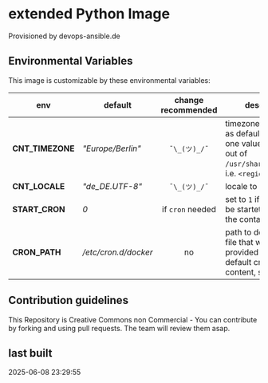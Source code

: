 # extended Python Image

Provisioned by devops-ansible.de

## Environmental Variables

This image is customizable by these environmental variables:

| env                   | default               | change recommended | description |
| --------------------- | --------------------- |:------------------:| ----------- |
| **CNT_TIMEZONE**      | *"Europe/Berlin"*     | `¯\_(ツ)_/¯`        | timezone-file to use as default – can be one value selected out of `/usr/share/zoneinfo/`, i.e. `<region>/<city>` |
| **CNT_LOCALE**        | *"de_DE.UTF-8"*       | `¯\_(ツ)_/¯`        | locale to be set |
| **START_CRON**        | *0*                   | if `cron` needed   | set to `1` if cron should be startet at boot of the container |
| **CRON_PATH**         | */etc/cron.d/docker*  | no                 | path to default cron file that will be provided with the default crontab content, see below |

## Contribution guidelines

This Repository is Creative Commons non Commercial - You can contribute by forking and using pull requests. The team will review them asap.

## last built

2025-06-08 23:29:55
